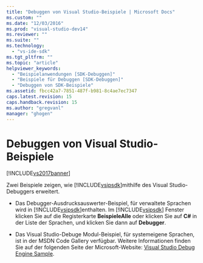 ```yaml
---
title: "Debuggen von Visual Studio-Beispiele | Microsoft Docs"
ms.custom: ""
ms.date: "12/03/2016"
ms.prod: "visual-studio-dev14"
ms.reviewer: ""
ms.suite: ""
ms.technology: 
  - "vs-ide-sdk"
ms.tgt_pltfrm: ""
ms.topic: "article"
helpviewer_keywords: 
  - "Beispielanwendungen [SDK-Debuggen]"
  - "Beispiele für Debuggen [SDK-Debuggen]"
  - "Debuggen von SDK-Beispiele"
ms.assetid: fbcc42a7-7851-487f-b981-8c4ae7ec7347
caps.latest.revision: 15
caps.handback.revision: 15
ms.author: "gregvanl"
manager: "ghogen"
---
```

# Debuggen von Visual Studio-Beispiele
[!INCLUDE[vs2017banner](../../code-quality/includes/vs2017banner.md)]

Zwei Beispiele zeigen, wie [!INCLUDE[vsipsdk](../../extensibility/includes/vsipsdk_md.md)]mithilfe des Visual Studio\-Debuggers erweitert.  
  
-   Das Debugger\-Ausdrucksauswerter\-Beispiel, für verwaltete Sprachen wird in [!INCLUDE[vsipsdk](../../extensibility/includes/vsipsdk_md.md)]enthalten. Im [!INCLUDE[vsipsdk](../../extensibility/includes/vsipsdk_md.md)] Fenster klicken Sie auf die Registerkarte **BeispieleAlle** oder klicken Sie auf **C\#** in der Liste der Sprachen, und klicken Sie dann auf **Debugger**.  
  
-   Das Visual Studio\-Debuge Modul\-Beispiel, für systemeigene Sprachen, ist in der MSDN Code Gallery verfügbar.  Weitere Informationen finden Sie auf der folgenden Seite der Microsoft\-Website: [Visual Studio Debug Engine Sample](http://go.microsoft.com/fwlink/?LinkId=150236).